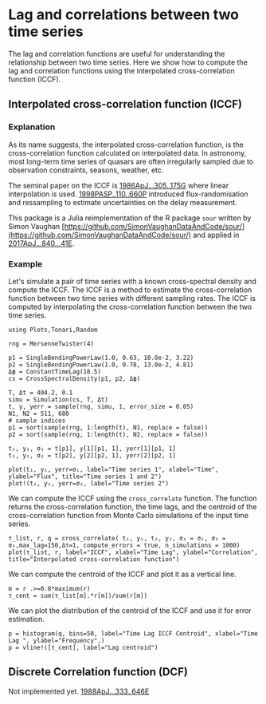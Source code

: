 # Lag and correlations between two time series

The lag and correlation functions are useful for understanding the relationship between two time series. Here we show how to compute the lag and correlation functions using the interpolated cross-correlation function (ICCF).


## Interpolated cross-correlation function (ICCF)

### Explanation

As its name suggests, the interpolated cross-correlation function, is the cross-correlation function calculated on interpolated data. In astronomy, most long-term time series of quasars are often irregularly sampled due to observation constraints, seasons, weather, etc.

The seminal paper on the ICCF is [1986ApJ...305..175G](@citet) where linear interpolation is used. [1998PASP..110..660P](@citet) introduced flux-randomisation and ressampling to estimate uncertainties on the delay measurement.

This package is a Julia reimplementation of the R package `sour` written by Simon Vaughan [https://github.com/SimonVaughanDataAndCode/sour/](https://github.com/SimonVaughanDataAndCode/sour/) and applied in [2017ApJ...840...41E](@citet).

### Example
Let's simulate a pair of time series with a known cross-spectral density and compute the ICCF. The ICCF is a method to estimate the cross-correlation function between two time series with different sampling rates. The ICCF is computed by interpolating the cross-correlation function between the two time series.

```@example iccf
using Plots,Tonari,Random

rng = MersenneTwister(4)

p1 = SingleBendingPowerLaw(1.0, 0.63, 10.0e-2, 3.22)
p2 = SingleBendingPowerLaw(1.0, 0.78, 13.0e-2, 4.81)
Δϕ = ConstantTimeLag(18.5)
cs = CrossSpectralDensity(p1, p2, Δϕ)

T, Δt = 404.2, 0.1
simu = Simulation(cs, T, Δt)
t, y, yerr = sample(rng, simu, 1, error_size = 0.05)
N1, N2 = 511, 680
# sample indices
p1 = sort(sample(rng, 1:length(t), N1, replace = false))
p2 = sort(sample(rng, 1:length(t), N2, replace = false))

t₁, y₁, σ₁ = t[p1], y[1][p1, 1], yerr[1][p1, 1]
t₂, y₂, σ₂ = t[p2], y[2][p2, 1], yerr[2][p2, 1]

plot(t₁, y₁, yerr=σ₁, label="Time series 1", xlabel="Time", ylabel="Flux", title="Time series 1 and 2")
plot!(t₂, y₂, yerr=σ₂, label="Time series 2")
```

We can compute the ICCF using the `cross_correlate` function. The function returns the cross-correlation function, the time lags, and the centroid of the cross-correlation function from Monte Carlo simulations of the input time series.

```@example iccf
τ_list, r, q = cross_correlate( t₁, y₁, t₂, y₂, σ₁ = σ₁, σ₂ = σ₂,max_lag=150,Δτ=1, compute_errors = true, n_simulations = 1000)
plot(τ_list, r, label="ICCF", xlabel="Time Lag", ylabel="Correlation", title="Interpolated cross-correlation function")
```
We can compute the centroid of the ICCF and plot it as a vertical line.
```@example iccf
m = r .>=0.8*maximum(r)
τ_cent = sum(τ_list[m].*r[m])/sum(r[m])
```

We can plot the distribution of the centroid of the ICCF and use it for error estimation.
```@example iccf
p = histogram(q, bins=50, label="Time Lag ICCF Centroid", xlabel="Time Lag ", ylabel="Frequency",)
p = vline!([τ_cent], label="Lag centroid")
```

## Discrete Correlation function (DCF)

Not implemented yet. [1988ApJ...333..646E](@citet)